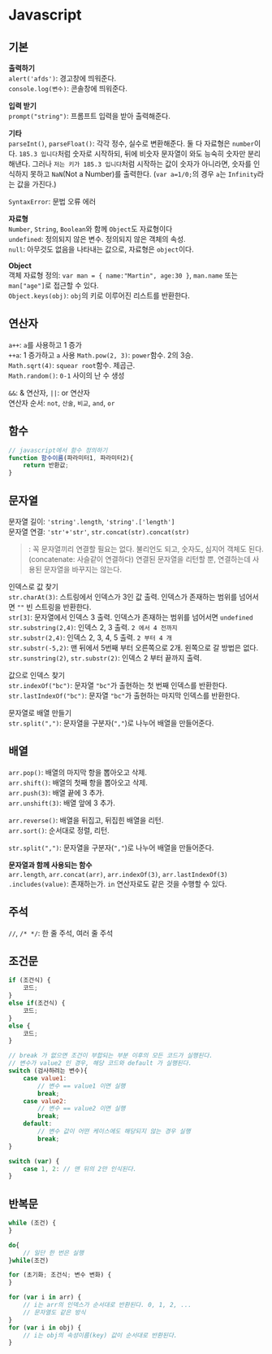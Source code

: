 

# Javascript


## 기본

**출력하기**  
`alert('afds')`: 경고창에 띄워준다.  
`console.log(변수)`: 콘솔창에 띄워준다.  

**입력 받기**  
`prompt("string")`: 프롬프트 입력을 받아 출력해준다.  

**기타**  
`parseInt()`, `parseFloat()`:  각각 정수, 실수로 변환해준다. 둘 다 자료형은 `number`이다. `185.3 입니다`처럼 숫자로 시작하되, 뒤에 비숫자 문자열이 와도 능숙히 숫자만 분리해낸다. 그러나 `저는 키가 185.3 입니다`처럼 시작하는 값이 숫자가 아니라면, 숫자를 인식하지 못하고 `NaN`(Not a Number)를 출력한다. (`var a=1/0;`의 경우 `a`는 `Infinity`라는 값을 가진다.)  

`SyntaxError`: 문법 오류 에러  

**자료형**  
`Number`, `String`, `Boolean`와 함께 `Object`도 자료형이다   
`undefined`: 정의되지 않은 변수. 정의되지 않은 객체의 속성.  
`null`: 아무것도 없음을 나타내는 값으로, 자료형은 `object`이다.  

**Object**  
객체 자료형 정의: `var man = { name:"Martin", age:30 }`, `man.name` 또는 `man["age"]`로 접근할 수 있다.  
`Object.keys(obj)`: `obj`의 키로 이루어진 리스트를 반환한다.  


## 연산자

`a++`: `a`를 사용하고 1 증가  
`++a`: 1 증가하고 `a` 사용
`Math.pow(2, 3)`: `power`함수. 2의 3승.  
`Math.sqrt(4)`: `squear root`함수. 제곱근.  
`Math.random()`: `0-1` 사이의 난 수 생성  

`&&`: & 연산자, `||`: or 연산자  
연산자 순서: `not`, `산술`, `비교`, `and`, `or`  


## 함수

```javascript
// javascript에서 함수 정의하기
function 함수이름(파라미터1, 파라미터2){
    return 반환값;
}
```


## 문자열

문자열 길이: `'string'.length`, `'string'.['length']`  
문자열 연결: `'str'+'str'`, `str.concat(str).concat(str)`  
> : 꼭 문자열끼리 연결할 필요는 없다. 불리언도 되고, 숫자도, 심지어 객체도 된다. (concatenate: 사슬같이 연결하다) 연결된 문자열을 리턴할 뿐, 연결하는데 사용된 문자열을 바꾸지는 않는다.  
	
인덱스로 값 찾기  
`str.charAt(3)`: 스트링에서 인덱스가 3인 값 출력. 인덱스가 존재하는 범위를 넘어서면 `""` 빈 스트링을 반환한다.  
`str[3]`: 문자열에서 인덱스 3 출력. 인덱스가 존재하는 범위를 넘어서면 `undefined`  
`str.substring(2,4)`: 인덱스 2, 3 출력. `2 에서 4 전까지`  
`str.substr(2,4)`: 인덱스 2, 3, 4, 5 출력. `2 부터 4 개`  
`str.substr(-5,2)`: 맨 뒤에서 5번째 부터 오른쪽으로 2개. 왼쪽으로 갈 방법은 없다.  
`str.sunstring(2)`, `str.substr(2)`: 인덱스 2 부터 끝까지 출력.  

값으로 인덱스 찾기  
`str.indexOf("bc")`: 문자열 `"bc"`가 출현하는 첫 번째 인덱스를 반환한다.  
`str.lastIndexOf("bc")`: 문자열 `"bc"`가 출현하는 마지막 인덱스를 반환한다.  

문자열로 배열 만들기  
`str.split(",")`: 문자열을 구분자(`","`)로 나누어 배열을 만들어준다.  


## 배열

`arr.pop()`: 배열의 마지막 항을 뽑아오고 삭제.  
`arr.shift()`: 배열의 첫째 항을 뽑아오고 삭제.  
`arr.push(3)`: 배열 끝에 3 추가.  
`arr.unshift(3)`: 배열 앞에 3 추가.  

`arr.reverse()`: 배열을 뒤집고, 뒤집힌 배열을 리턴.  
`arr.sort()`: 순서대로 정렬, 리턴.   

`str.split(",")`: 문자열을 구분자(`","`)로 나누어 배열을 만들어준다.  

**문자열과 함께 사용되는 함수**  
`arr.length`, `arr.concat(arr)`, `arr.indexOf(3)`, `arr.lastIndexOf(3)`  
`.includes(value)`: 존재하는가. `in` 연산자로도 같은 것을 수행할 수 있다.   


## 주석

`//`, `/* */`: 한 줄 주석, 여러 줄 주석  


## 조건문

```javascript
if (조건식) {
	코드;
}
else if(조건식) {
	코드;
}
else {
	코드;
}
```  

```javascript
// break 가 없으면 조건이 부합되는 부분 이후의 모든 코드가 실행된다.
// 변수가 value2 인 경우, 해당 코드와 default 가 실행된다. 
switch (검사하려는 변수){
    case value1:
        // 변수 == value1 이면 실행
        break;
    case value2:
        // 변수 == value2 이면 실행
        break;
    default:
        // 변수 값이 어떤 케이스에도 해당되지 않는 경우 실행 
        break;
}

switch (var) {
	case 1, 2: // 맨 뒤의 2만 인식된다. 
}
```

## 반복문

```javascript
while (조건) {
}
```
```javascript
do{
	// 일단 한 번은 실행
}while(조건)
```
```javascript
for (초기화; 조건식; 변수 변화) {
}

for (var i in arr) {
	// i는 arr의 인덱스가 순서대로 반환된다. 0, 1, 2, ...
	// 문자열도 같은 방식
}
for (var i in obj) {
	// i는 obj의 속성이름(key) 값이 순서대로 반환된다. 
}
``` 